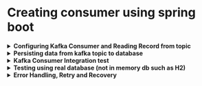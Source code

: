 # Creating consumer using spring boot

<details><b><summary>Configuring Kafka Consumer and Reading Record from topic</b></summary>
 <p>
   
  - Create new spring boot application with following dependency.
     - Kafka for spring
     - H2 Database
     - Spring data jpa
     - Lombock
 - Things required to configure kafka consumer
   - MessageLitenerContainer  
    - KafkaMessageLitenerContainer
       - Polls the record
       - commit the offsets
       - single threaded
    - ConcurrentMessageListenerContainer
       - Represent multiple LaflaMessageListenerContainer
  - @KafkaListener annotation
    - It uses the concurrentmessageListenercontainer internally
    - Simplest way to configure kafka consumer
  - <b>Follow below stesps to configure kafka consumer in your spring boot application </b>
    - Specify below properties in application.prop file
       ```
      server.port=8081
      spring.kafka.bootstrap-servers=localhost:9094, localhost:9093
      spring.kafka.consumer.key-deserializer = org.apache.kafka.common.serialization.IntegerDeserializer
      spring.kafka.consumer.value-deserializer = org.apache.kafka.common.serialization.StringDeserializer
      spring.kafka.consumer.group-id = grocery-event-group
       ```
    - Create a new Class named GroceryEventConsumerConfig, annotate it with @Configuration and @EnableKafka annotations
    - Create a new bean class as shown below<br/>
      ```
        @Component
        @Slf4j
        public class GroceryEventConsumer {

        /*Here we are going to get the record in ConsumerRecord obj, while producing we passed producer record
         *can pass multiple topic
         * */
        @KafkaListener(topics = {"grocery-event"})
        public void onMessage(ConsumerRecord<Integer, String> consumerRecord) {
          log.info("records is {}",consumerRecord);
        }
        }
      ```
  - <b>Consumer Group, Rebalance</b>
   - Consumer Group -> Running multiple instances of the same application with same group id
   - Rebalance -> Changing partition ownership form one to another
 - <b>Committing Offsets manually- Pending Not covered yet</b> for more details please check kafka ref doc.
   -  kdsfk
   -  sdfsf
   -  fsdfsf
   -  fsdfsff
 - <b>Concurrent Consumer</b> - Spin up multiple listener container.
   - define below Bean in ```GroceryEventConsumerConfig.java``` file and set ```factory.setConcurrency(int value) ex. 2,3,4,...etc```
     ```
      @Bean
      @ConditionalOnMissingBean(name = "kafkaListenerContainerFactory")
      ConcurrentKafkaListenerContainerFactory<?, ?> kafkaListenerContainerFactory(
          ConcurrentKafkaListenerContainerFactoryConfigurer configurer,
          ObjectProvider<ConsumerFactory<Object, Object>> kafkaConsumerFactory) {
        ConcurrentKafkaListenerContainerFactory<Object, Object> factory = new ConcurrentKafkaListenerContainerFactory<>();
        configurer.configure(factory, kafkaConsumerFactory
            .getIfAvailable(() -> new DefaultKafkaConsumerFactory<>(properties.buildConsumerProperties())));

        /*concurrency not recommended for application running on cloud*/
        factory.setConcurrency(3);
        return factory;
      }
     ```
     - Now restart the server, you will observe in console pointing multiple listener running in different thread.
  
</p>
</details>
  
<details><summary><b>Persisting data from kafka topic to database </b></summary>
<p>

- Configure h2 database
  - use the below properties in your application.prop or yml file
  ```
  spring.datasource.url = jdbc:h2:mem:grocerydb
  spring.sql.init.username = sa
  spring.sql.init.password=
  spring.datasource.driver-class-name = org.h2.Driver
  spring.jpa.database = h2
  spring.jpa.database-platform = org.hibernate.dialect.H2Dialect
  spring.jpa.generate-ddl = true
  spring.jpa.show-sql = true
  spring.h2.console.enabled = true
  ```
  - To access console from browser add spring boot web starter dependency in pom.xml file
  - Run your application and try to access localhost:/<port>/h2-console, in case of application context, append context name after port .
  - Create Repo and Service classes, call it from consumer onmessage method. 
</p> 
</details>   
  
<details><b><summary>Kafka Consumer Integration test</b></summary>
 
<p>
 
  - Define following properties in application.prop or yml file
  ```
  spring.kafka.producer.key-serializer = org.apache.kafka.common.serialization.IntegerSerializer
  spring.kafka.producer.value-serializer = org.apache.kafka.common.serialization.StringSerializer
  spring.kafka.template.default-topic=grocery-event
  spring.kafka.producer.bootstrap-servers=localhost:9094, localhost:9093

  ```
  - Create Test class ``` ConsumerIntegTest.java  ``` and define all the required test method.
 
 
</p>
</details>
  
</details>
<details><b><summary>Testing using real database (not in memory db such as H2)</b></summary>
 
<p>
 
- Pending comming soon
- Testing spring boot application by andy william
 
 
 
</p>
</details>
  
<details><b><summary>Error Handling, Retry and Recovery</b></summary>
 
<p>
 
- Custom Error Handler and custom retry in kafka consumer
  - Go to GroceryEventConsumerConfig.java class
  - Set commonerrorhandler
  - create a new method, this method will retunr DefaultErrorHandler with backoff of max 3 retry, and 1 second interval
  ``` 
  /*concurrency not recommended for application running on cloud*/
		factory.setConcurrency(3);
		factory.setCommonErrorHandler(null);
  ```
 ```
  public DefaultErrorHandler getErrorHandler() {
		var fixedBackOff = new FixedBackOff(1000L, 3);
		return new DefaultErrorHandler(fixedBackOff);
	}
 ```
- Add a RetryListener to monitor each retry attempt
	
	```
	var defaultErrorHandler = new DefaultErrorHandler(fixedBackOff);
		defaultErrorHandler.setRetryListeners((consumerRec, ex, attempt)->{
			log.info("GroceryEventConsumerConfig.getErrorHandler() exception {}, delivery attempt {}",ex.getMessage(),attempt);
		});
	```
- Retry specific exception by defining custom policy
	- Declare a list of non retryable exception and add it to exception handler.
	```
	var exceptionsToIgnore = List.of(IllegalArgumentException.class
				 ,NullPointerException.class);
		 exceptionsToIgnore.forEach(defaultErrorHandler :: addNotRetryableExceptions);
	```
- Retry Failed record with Exponential BackOff
	- Use replace fixedbackoff with expbackoff as shown below
	```
	/* step 4. Retries with Exponential backoff*/ 
		var expBackOff = new ExponentialBackOffWithMaxRetries(5);
		expBackOff.setInitialInterval(1000L);
		expBackOff.setMultiplier(2.0);
		expBackOff.setMaxInterval(10000L);
		var defaultErrorHandler = new
	  DefaultErrorHandler(expBackOff);
	  defaultErrorHandler.setRetryListeners((consumerRec, ex, attempt)->{ log.
	  info("GroceryEventConsumerConfig.getErrorHandler() exception {}, delivery attempt {}"
	  ,ex.getMessage(),attempt); });
	```
- Recovery in kafka consumer
	- <b>Approach 1 </b>
	  - publish the failed message to retry topic
	    - Define following method in your consumer config class
	    ```
		 public DeadLetterPublishingRecoverer getRecoverer() {

		DeadLetterPublishingRecoverer recoverer = new DeadLetterPublishingRecoverer(template,
			(r, e) -> {
			    if (e instanceof RecoverableDataAccessException ||  e.getCause() instanceof RecoverableDataAccessException) {
				log.info("inside RecoverableDataAccessException publishing msg on retrytopic");
				return new TopicPartition(retryTopicName, r.partition());
			    }
			    else {
				return new TopicPartition(deadLetterTopicName, r.partition());
			    }
			});
		return recoverer;
		}
	    ```
	    - Define two topics retry and dlt in application.prop file. explicitly throw RecoverableDataAccessException from service layer and test it        		      using integration test
	
	    ```
	    topics.retry=grocery-event-retry
	    topics.dlt=grocery-event-dlt
	    ```
	    - Run the Integration test, consumer should be able to read the messages from retry topic
	    - <b>Create Listener for retry topic to consume the messages (before running the application make sure you have retry topic created in broker).</b>
	
	  - save the failed message in db and retry with an schedular
	    - comment out below method 
	    ```
		var defaultErrorHandler = new DefaultErrorHandler(
				  getRecoverer(),this argument is not required
				  fixedBackOff
				  );
	    ``
	   - Create an intance of ConsumerRecordRecoverer
       - <b>Approach 2 </b>
	 - Publish the failed record to dead later topic for tracking purposes
	   - Create a grocery-event-dlt topic 
	   - As part of retry we have alredy covered posting messages on dlt topic, if exception is not recoverable it will be published on dlt topic
	   - Write the integration test for dlt topic.
	 - Save the failed record into db for tracking purposes
</p>
</details>




